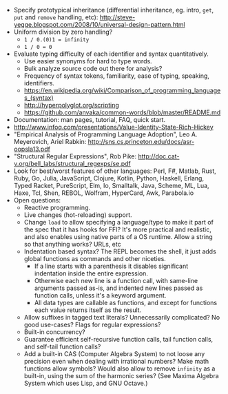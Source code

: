- Specify prototypical inheritance (differential inheritance, eg. intro, `get`, `put` and `remove` handling, etc): http://steve-yegge.blogspot.com/2008/10/universal-design-pattern.html
- Uniform division by zero handling?
  - `1 / 0.(0)1 = infinity`
  - `1 / 0 = 0`
- Evaluate typing difficulty of each identifier and syntax quantitatively.
  - Use easier synonyms for hard to type words.
  - Bulk analyze source code out there for analysis?
  - Frequency of syntax tokens, familiarity, ease of typing, speaking, identifiers.
  - https://en.wikipedia.org/wiki/Comparison_of_programming_languages_(syntax)
  - http://hyperpolyglot.org/scripting
  - https://github.com/anvaka/common-words/blob/master/README.md
- Documentation: man pages, tutorial, FAQ, quick start.
- http://www.infoq.com/presentations/Value-Identity-State-Rich-Hickey
- "Empirical Analysis of Programming Language Adoption", Leo A. Meyerovich, Ariel Rabkin: http://sns.cs.princeton.edu/docs/asr-oopsla13.pdf
- "Structural Regular Expressions", Rob Pike: http://doc.cat-v.org/bell_labs/structural_regexps/se.pdf
- Look for best/worst features of other languages: Perl, F#, Matlab, Rust, Ruby, Go, Julia, JavaScript, Clojure, Kotlin, Python, Haskell, Erlang, Typed Racket, PureScript, Elm, Io, Smalltalk, Java, Scheme, ML, Lua, Haxe, Tcl, Shen, REBOL, Wolfram, HyperCard, Awk, Parabola.io
- Open questions:
  - Reactive programming.
  - Live changes (hot-reloading) support.
  - Change `load` to allow specifying a language/type to make it part of the spec that it has hooks for FFI? It's more practical and realistic, and also enables using native parts of a OS runtime. Allow a string so that anything works? URLs, etc
  - Indentation based syntax? The REPL becomes the shell, it just adds global functions as commands and other niceties.
    - If a line starts with a parenthesis it disables significant indentation inside the entire expression.
    - Otherwise each new line is a function call, with same-line arguments passed as-is, and indented new lines passed as function calls, unless it's a keyword argument.
    - All data types are callable as functions, and except for functions each value returns itself as the result.
  - Allow suffixes in tagged text literals? Unnecessarily complicated? No good use-cases? Flags for regular expressions?
  - Built-in concurrency?
  - Guarantee efficient self-recursive function calls, tail function calls, and self-tail function calls?
  - Add a built-in CAS (Computer Algebra System) to not loose any precision even when dealing with irrational numbers? Make math functions allow symbols? Would also allow to remove `infinity` as a built-in, using the sum of the harmonic series? (See Maxima Algebra System which uses Lisp, and GNU Octave.)
